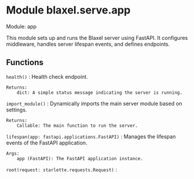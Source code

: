 Module blaxel.serve.app
=======================
Module: app

This module sets up and runs the Blaxel server using FastAPI.
It configures middleware, handles server lifespan events, and defines endpoints.

Functions
---------

`health()`
:   Health check endpoint.
    
    Returns:
        dict: A simple status message indicating the server is running.

`import_module()`
:   Dynamically imports the main server module based on settings.
    
    Returns:
        Callable: The main function to run the server.

`lifespan(app: fastapi.applications.FastAPI)`
:   Manages the lifespan events of the FastAPI application.
    
    Args:
        app (FastAPI): The FastAPI application instance.

`root(request: starlette.requests.Request)`
: